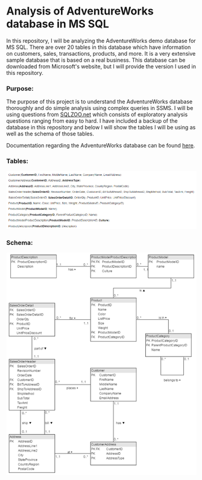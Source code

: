# Analysis of AdventureWorks database in MS SQL

In this repository, I will be analyzing the AdventureWorks demo database for MS SQL. There are over 20 tables in this database which have information on customers, sales, transactions, products, and more. It is a very extensive sample database that is based on a real business. This database can be downloaded from Microsoft's website, but I will provide the version I used in this repository.

### Purpose:
The purpose of this project is to understand the AdventureWorks database thoroughly and do simple analysis using complex queries in SSMS. I will be using questions from [SQLZOO.net](https://sqlzoo.net) which consists of exploratory analysis questions ranging from easy to hard. I have included a backup of the database in this repository and below I will show the tables I will be using as well as the schema of those tables.

Documentation regarding the AdventureWorks database can be found [here](https://learn.microsoft.com/en-us/sql/samples/adventureworks-install-configure?view=sql-server-ver16&tabs=ssms).

### Tables: 
![alt text](Tables.png)

### Schema:
![alt text](Schema.png)
